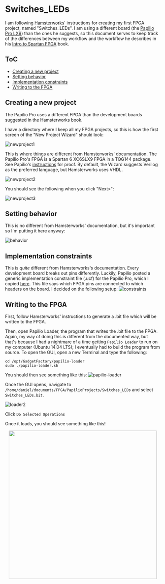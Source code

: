 # Switches_LEDs

I am following [Hamsterworks](http://hamsterworks.co.nz/mediawiki/index.php/Main_Page)' instructions for creating my first FPGA project, named "Switches_LEDs". I am using a different board (the [Papilio Pro LX9](http://papilio.gadgetfactory.net/index.php?n=Papilio.PapilioPro)) than the ones he suggests, so this document serves to keep track of the differences between my workflow and the workflow he describes in his [Intro to Spartan FPGA](https://github.com/hamsternz/IntroToSpartanFPGABook/blob/master/IntroToSpartanFPGABook.pdf) book.

## ToC
- [Creating a new project](#creating-a-new-project)
- [Setting behavior](#setting-behavior)
- [Implementation constraints](#implementation-constraints)
- [Writing to the FPGA](#writing-to-the-fpga)

## Creating a new project
The Papilio Pro uses a different FPGA than the development boards suggested in the Hamsterworks book.

I have a directory where I keep all my FPGA projects, so this is how the first screen of the "New Project Wizard" should look:

![newproject1](/PapilioProjects/Switches_LEDs/images/switches_LEDs_screenshot1.png)

This is where things are different from Hamsterworks' documentation. The Papilio Pro's FPGA is a Spartan 6 XC6SLX9 FPGA in a TQG144 package. See Papilio's [instructions](http://papilio.cc/index.php?n=Papilio.GettingStartedISE) for proof. By default, the Wizard suggests Verilog as the preferred language, but Hamsterworks uses VHDL.

![newproject2](/PapilioProjects/Switches_LEDs/images/switches_LEDs_screenshot2.png)

You should see the following when you click "Next>":

![newproject3](/PapilioProjects/Switches_LEDs/images/switches_LEDs_screenshot3.png)

## Setting behavior
This is no different from Hamsterworks' documentation, but it's important so I'm putting it here anyway:

![behavior](/PapilioProjects/Switches_LEDs/images/behavioral.png)

## Implementation constraints
This is _quite_ different from Hamsterworks's documentation. Every development board breaks out pins differently. Luckily, Papilio posted a generic implementation constraint file (.ucf) for the Papilio Pro, which I copied [here](/PapilioProjects/BPC3011-Papilio_Pro-general.ucf).
This file says which FPGA pins are connected to which headers on the board. I decided on the following setup:
![constraints](/PapilioProjects/Switches_LEDs/images/constraints.png)

## Writing to the FPGA
First, follow Hamsterworks' instructions to generate a .bit file which will be written to the FPGA.

Then, open Papilio Loader, the program that writes the .bit file to the FPGA. Again, my way of doing this is different from the documented way, but that's because I had a nightmare of a time getting `Papilio Loader` to run on my computer (Ubuntu 14.04 LTS); I eventually had to build the program from source. To open the GUI, open a new Terminal and type the following:
```
cd /opt/GadgetFactory/papilio-loader
sudo ./papilio-loader.sh
```

You should then see something like this:
![papilio-loader](/PapilioProjects/Switches_LEDs/images/start_papilio-loader_screenshot.png)

Once the GUI opens, navigate to `/home/daniel/documents/FPGA/PapilioProjects/Switches_LEDs` and select `Switches_LEDs.bit`.

![loader2](/PapilioProjects/Switches_LEDs/images/loader2.png)

Click `Do Selected Operations`

Once it loads, you should see something like this!

<p img align="center">
  <a href="/PapilioProjects/Switches_LEDs/videos/helloFPGA.gif"><img align="center" src="https://raw.githubusercontent.com/dlynch7/FPGAstuff/master/PapilioProjects/Switches_LEDs/videos/helloFPGA.gif" width="480" ></a>
</p>
